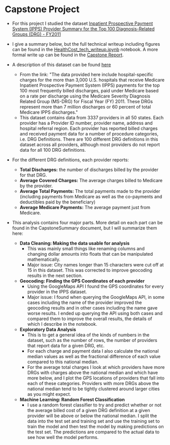 # Capstone Project

* For this project I studied the dataset [Inpatient Prospective Payment System (IPPS) Provider Summary for the Top 100 Diagnosis-Related Groups (DRG) - FY2011](https://data.cms.gov/Medicare/Inpatient-Prospective-Payment-System-IPPS-Provider/97k6-zzx3)

* I give a summary below, but the full technical writeup including figures can be found in the [HealthCost\_tech\_writeup.ipynb](https://github.com/danmatthews88/Capstone/blob/master/HealthCost_tech_writeup.ipynb) notebook. A more formal write up can be found in the [Capstone Report](https://github.com/danmatthews88/Capstone/blob/master/CapstoneReport.pdf).

* A description of this dataset can be found [here](https://www.cms.gov/Research-Statistics-Data-and-Systems/Statistics-Trends-and-Reports/Medicare-Provider-Charge-Data/Inpatient2011.html)
    * From the link: "The data provided here include hospital-specific charges for the more than 3,000 U.S. hospitals that receive Medicare Inpatient Prospective Payment System (IPPS) payments for the top 100 most frequently billed discharges, paid under Medicare based on a rate per discharge using the Medicare Severity Diagnosis Related Group (MS-DRG) for Fiscal Year (FY) 2011. These DRGs represent more than 7 million discharges or 60 percent of total Medicare IPPS discharges."
   * This dataset contains data from 3337 providers in all 50 states. Each provider has a Provider ID number, provider name, address and hospital referral region. Each provider has reported billed charges and received payment data for a number of procedure categories, i.e. DRG Definitions. There are 100 different DRG definitions in this dataset across all providers, although most providers do not report data for all 100 DRG definitions.

* For the different DRG definitions, each provider reports:
    * **Total Discharges:** the number of discharges billed by the provider for that DRG.
    * **Average Covered Charges:** The average charges billed to Medicare by the provider.
    * **Average Total Payments:** The total payments made to the provider (including payments from Medicare as well as the co-payments and deductibles paid by the beneficiary)
    * **Average Medicare Payments:** The average payment just from Medicare.
    
* This analysis contains four major parts. More detail on each part can be found in the CapstoneSummary document, but I will summarize them here:
    * **Data Cleaning: Making the data usable for analysis**
      * This was mainly small things like renaming columns and changing dollar amounts into floats that can be manipulated mathematically.
      * Major issue: City names longer than 15 characters were cut off at 15 in this dataset. This was corrected to improve geocoding results in the next section.
    * **Geocoding: Finding the GPS Coordinates of each provider**
      * Using the GoogleMaps API I found the GPS coordinates for every provider in the IPPS dataset.
      * Major issue: I found when querying the GoogleMaps API, in some cases including the name of the provider improved the geocoding results and in other cases including the name gave worse results. I ended up querying the API using both cases and compared them to improve the overall results, the details of which I describe in the notebook.
    * **Exploratory Data Analysis**
      * This is to get a general idea of the kinds of numbers in the dataset, such as the number of rows, the number of providers that report data for a given DRG, etc.
      * For each charge and payment data I also calculate the national median values as well as the fractional difference of each value compared to this national median.
      * For the average total charges I look at which providers have more DRGs with charges above the national median and which have more below, and I plot the GPS locations of providers that fall into each of these categories. Providers with more DRGs above the national median tend to be tightly clustered around larger cities as you might expect.
    * **Machine Learning: Random Forest Classification**
      * I use a random forest classifier to try and predict whether or not the average billed cost of a given DRG definition at a given provider will be above or below the national median. I split the data into the test set and training set and use the training set to train the model and then test the model by making predictions on the test set. The predictions are compared to the actual data to see how well the model performs.